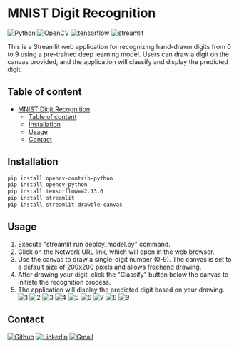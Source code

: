 # MNIST Digit Recognition

![Python](https://img.shields.io/badge/Python-14354C.svg?logo=python&logoColor=white) ![OpenCV](https://img.shields.io/badge/Opencv-5C3EE8.svg?logo=Opencv&logoColor=white) ![tensorflow](https://img.shields.io/badge/TensorFlow-FF6F00.svg?logo=tensorflow&logoColor=white) ![streamlit](https://img.shields.io/badge/Streamlit-FF4B4B.svg?logo=streamlit&logoColor=white)

This is a Streamlit web application for recognizing hand-drawn digits from 0 to 9 using a pre-trained deep learning model. Users can draw a digit on the canvas provided, and the application will classify and display the predicted digit.

## Table of content

- [MNIST Digit Recognition](#mnist-digit-recognition)
  - [Table of content](#table-of-content)
  - [Installation](#installation)
  - [Usage](#usage)
  - [Contact](#contact)

## Installation

```bash
pip install opencv-contrib-python
pip install opencv-python
pip install tensorflow==2.13.0
pip install streamlit
pip install streamlit-drawble-canvas
```

## Usage

1. Execute "streamlit run deploy_model.py" command.
1. Click on the Network URL link, which will open in the web browser.
1. Use the canvas to draw a single-digit number (0-9). The canvas is set to a default size of 200x200 pixels and allows freehand drawing.
1. After drawing your digit, click the "Classify" button below the canvas to initiate the recognition process.
1. The application will display the predicted digit based on your drawing.
   ![1](./result/1.png)
   ![2](./result/2.png)
   ![3](./result/3.png)
   ![4](./result/4.png)
   ![5](./result/5.png)
   ![6](./result/6.png)
   ![7](./result/7.png)
   ![8](./result/8.png)
   ![9](./result/9.png)

## Contact

[![Github](https://img.shields.io/badge/Github-100000.svg?logo=github&logoColor=white)](https://github.com/YunTW) [![Linkedin](https://img.shields.io/badge/Linkedin-0077B5.svg?logo=linkedin&logoColor=white)](https://www.linkedin.com/in/yuntw/) [![Gmail](https://img.shields.io/badge/Gmail-D14836?logo=gmail&logoColor=white)](terrell60813@gmail.com)
